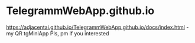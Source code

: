# TelegrammWebApp.github.io
https://adjacentai.github.io/TelegrammWebApp.github.io/docs/index.html - my QR tgMiniApp
Pls, pm if you interested